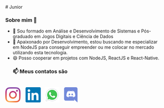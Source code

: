 <!DOCTYPE html>
<html lang="en">
<head>
    <meta charset="UTF-8">
    <meta http-equiv="X-UA-Compatible" content="IE=edge">
    <meta name="viewport" content="width=device-width, initial-scale=1.0">
    <title>Document</title>
</head>
<body>
# Junior

### Sobre mim 👋


- 🔭 Sou formado em Análise e Desenvolvimento de Sistemas e Pós-graduado em Jogos Digitais e Ciência de Dados
- 🌱 Apaixonado por Desenvolvimento, estou buscando me especializar em NodeJS para conseguir empreender ou me colocar no mercado utilizando esta tecnologia. 
- 😄 Posso cooperar em projetos com NodeJS, ReactJS e React-Native. 
    <h3>📫 Meus contatos são</h3>
<br/> 
<div style="margin:auto">
<a href="https://www.instagram.com/junior_qb__/" target="_blank"><img src="images/Instagran.svg" style="width:48px"></a> &nbsp;&nbsp;
<a href="https://www.linkedin.com/in/florivaldo-dos-santos-junior-618138122/" target="_blank"><img src="images/Linkedin.svg" style="width:48px"></a>&nbsp;&nbsp;
<a href="https://api.whatsapp.com/send?phone=5541998013918" target="_blank"><img src="images/whatsapp.svg" style="width:48px"></a>&nbsp;&nbsp;
<a href="https://discordapp.com/users/JuniorQb#8286" target="_blank"><img src="images/Discord.svg" style="width:48px"></a>&nbsp;&nbsp;
</div>

</body>
</html>




